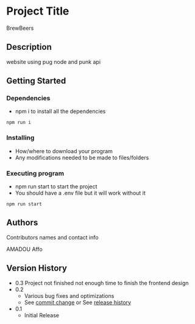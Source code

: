 # Project Title

BrewBeers

## Description

website using pug node and punk api

## Getting Started

### Dependencies

* npm i to install all the dependencies
```
npm run i
```

### Installing

* How/where to download your program
* Any modifications needed to be made to files/folders

### Executing program

* npm run start to start the project
* You should have a .env file but it will work without it 
```
npm run start
```

## Authors

Contributors names and contact info

AMADOU Affo

## Version History

* 0.3 Project not finished not enough time to finish the frontend design 
* 0.2
    * Various bug fixes and optimizations
    * See [commit change]() or See [release history]()
* 0.1
    * Initial Release

